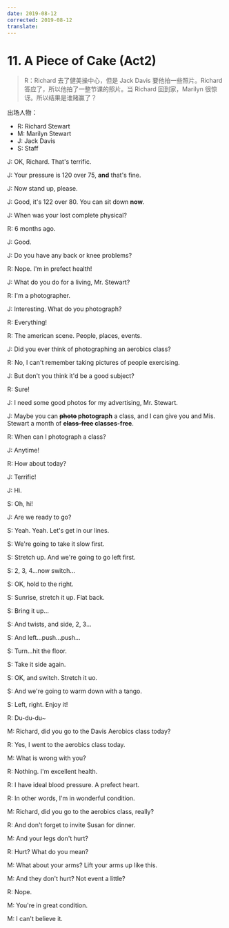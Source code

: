 ```yaml
---
date: 2019-08-12
corrected: 2019-08-12
translate:
---
```


# 11. A Piece of Cake (Act2)

> R：Richard 去了健美操中心，但是 Jack Davis 要他拍一些照片。Richard 答应了，所以他拍了一整节课的照片。当 Richard 回到家，Marilyn 很惊讶。所以结果是谁赌赢了？

出场人物：

- R: Richard Stewart
- M: Marilyn Stewart
- J: Jack Davis
- S: Staff

J: OK, Richard. That's terrific.

J: Your pressure is 120 over 75, **and** that's fine.

J: Now stand up, please.

J: Good, it's 122 over 80. You can sit down **now**.

J: When was your lost complete physical?

R: 6 months ago.

J: Good.

J: Do you have any back or knee problems?

R: Nope. I'm in prefect health!

J: What do you do for a living, Mr. Stewart?

R: I'm a photographer.

J: Interesting. What do you photograph?

R: Everything!

R: The american scene. People, places, events.

J: Did you ever think of photographing an aerobics class?

R: No, I can't remember taking pictures of people exercising.

J: But don't you think it'd be a good subject?

R: Sure!

J: I need some good photos for my advertising, Mr. Stewart.

J: Maybe you can **~~photo~~ photograph** a class, and I can give you and Mis. Stewart a month of **~~class-free~~ classes-free**.

R: When can I photograph a class?

J: Anytime!

R: How about today?

J: Terrific!

J: Hi.

S: Oh, hi!

J: Are we ready to go?

S: Yeah. Yeah. Let's get in our lines.

S: We're going to take it slow first.

S: Stretch up. And we're going to go left first.

S: 2, 3, 4...now switch...

S: OK, hold to the right.

S: Sunrise, stretch it up. Flat back.

S: Bring it up...

S: And twists, and side, 2, 3...

S: And left...push...push...

S: Turn...hit the floor.

S: Take it side again.

S: OK, and switch. Stretch it uo.

S: And we're going to warm down with a tango.

S: Left, right. Enjoy it!

R: Du-du-du~

M: Richard, did you go to the Davis Aerobics class today?

R: Yes, I went to the aerobics class today.

M: What is wrong with you?

R: Nothing. I'm excellent health.

R: I have ideal blood pressure. A prefect heart.

R: In other words, I'm in wonderful condition.

M: Richard, did you go to the aerobics class, really?

R: And don't forget to invite Susan for dinner.

M: And your legs don't hurt?

R: Hurt? What do you mean?

M: What about your arms? Lift your arms up like this.

M: And they don't hurt? Not event a little?

R: Nope.

M: You're in great condition.

M: I can't believe it.
